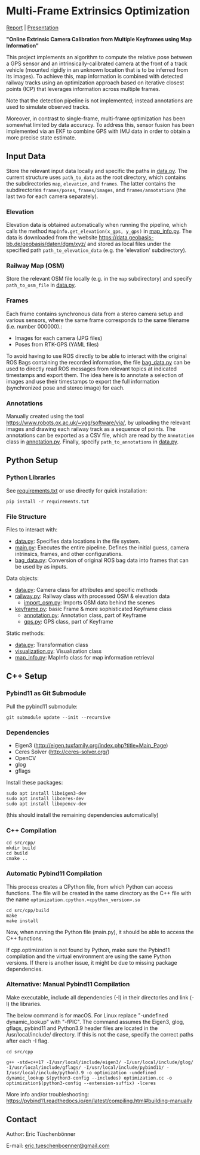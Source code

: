 # Multi-Frame Extrinsics Optimization

[Report](Report.pdf) | [Presentation](Presentation.pdf)

**"Online Extrinsic Camera Calibration from Multiple Keyframes using Map Information"**

This project implements an algorithm to compute the relative pose between a GPS sensor and an intrinsically-calibrated camera at the front of a track vehicle (mounted rigidly in an unknown location that is to be inferred from its images). To achieve this, map information is combined with detected railway tracks using an optimization approach based on iterative closest points (ICP) that leverages information across multiple frames.

Note that the detection pipeline is not implemented; instead annotations are used to simulate observed tracks.

Moreover, in contrast to single-frame, multi-frame optimization has been somewhat limited by data accuracy. To address this, sensor fusion has been implemented via an EKF to combine GPS with IMU data in order to obtain a more precise state estimate.

## Input Data

Store the relevant input data locally and specific the paths in [data.py](src/data.py). The current structure uses `path_to_data` as the root directory, which contains the subdirectories `map`, `elevation`, and `frames`. The latter contains the subdirectories `frames/poses`, `frames/images`, and `frames/annotations` (the last two for each camera separately).

### Elevation

Elevation data is obtained automatically when running the pipeline, which calls the method `MapInfo.get_elevation(x_gps, y_gps)` in [map_info.py](src/map_info.py). The data is downloaded from the website <https://data.geobasis-bb.de/geobasis/daten/dgm/xyz/> and stored as local files under the specified path `path_to_elevation_data` (e.g. the 'elevation' subdirectory).

### Railway Map (OSM)

Store the relevant OSM file locally (e.g. in the `map` subdirectory) and specify `path_to_osm_file` in [data.py](src/data.py).

### Frames

Each frame contains synchronous data from a stereo camera setup and various sensors, where the same frame corresponds to the same filename (i.e. number 000000).:

- Images for each camera (JPG files)
- Poses from RTK-GPS (YAML files)

To avoid having to use ROS directly to be able to interact with the original ROS Bags containing the recorded information, the file [bag_data.py](src/bag_data.py) can be used to directly read ROS messages from relevant topics at indicated timestamps and export them. The idea here is to annotate a selection of images and use their timestamps to export the full information (synchronized pose and stereo image) for each.

### Annotations

Manually created using the tool <https://www.robots.ox.ac.uk/~vgg/software/via/>, by uploading the relevant images and drawing each railway track as a sequence of points. The annotations can be exported as a CSV file, which are read by the `Annotation` class in [annotation.py](src/annotation.py). Finally, specify `path_to_annotations` in [data.py](src/data.py).

## Python Setup

### Python Libraries

See [requirements.txt](src/requirements.txt) or use directly for quick installation:

```console
pip install -r requirements.txt
```

### File Structure

Files to interact with:

- [data.py](src/data.py): Specifies data locations in the file system.
- [main.py](src/main.py): Executes the entire pipeline. Defines the initial guess, camera intrinsics, frames, and other configurations.
- [bag_data.py](src/bag_data.py): Conversion of original ROS bag data into frames that can be used by as inputs.

Data objects:

- [data.py](src/camera.py): Camera class for attributes and specific methods
- [railway.py](src/railway.py): Railway class with processed OSM & elevation data
  - [import_osm.py](src/import_osm.py): Imports OSM data behind the scenes
- [keyframe.py](src/keyframe.py): basic Frame & more sophisticated Keyframe class
  - [annotation.py](src/annotation.py): Annotation class, part of Keyframe
  - [gps.py](src/gps.py): GPS class, part of Keyframe

Static methods:

- [data.py](src/transformation.py): Transformation class
- [visualization.py](src/visualization.py): Visualization class
- [map_info.py](src/map_info.py): MapInfo class for map information retrieval

## C++ Setup

### Pybind11 as Git Submodule

Pull the pybind11 submodule:

```console
git submodule update --init --recursive
```

### Dependencies

- Eigen3 (<http://eigen.tuxfamily.org/index.php?title=Main_Page>)
- Ceres Solver (<http://ceres-solver.org/>)
- OpenCV
- glog
- gflags

Install these packages:

```console
sudo apt install libeigen3-dev
sudo apt install libceres-dev
sudo apt install libopencv-dev
```

(this should install the remaining dependencies automatically)

### C++ Compilation

```console
cd src/cpp/
mkdir build
cd build
cmake ..
```

### Automatic Pybind11 Compilation

This process creates a CPython file, from which Python can access functions. The file will be created in the same directory as the C++ file with the name `optimization.cpython.<cpython_version>.so`

```console
cd src/cpp/build
make
make install
```

Now, when running the Python file (main.py), it should be able to access the C++ functions.

If cpp.optimization is not found by Python, make sure the Pybind11 compilation and the virtual environment are using the same Python versions. If there is another issue, it might be due to missing package dependencies.

### Alternative: Manual Pybind11 Compilation

Make executable, include all dependencies (-I) in their directories and link (-l) the libraries.

The below command is for macOS. For Linux replace "-undefined dynamic_lookup" with "-fPIC". The command assumes the Eigen3, glog, gflags, pybind11 and Python3.9 header files are located in the /usr/local/include/ directory. If this is not the case, specify the correct paths after each -I flag.

```console
cd src/cpp

g++ -std=c++17 -I/usr/local/include/eigen3/ -I/usr/local/include/glog/ -I/usr/local/include/gflags/ -I/usr/local/include/pybind11/ -I/usr/local/include/python3.9 -o optimization -undefined dynamic_lookup $(python3-config --includes) optimization.cc -o optimization$(python3-config --extension-suffix) -lceres
```

More info and/or troubleshooting: <https://pybind11.readthedocs.io/en/latest/compiling.html#building-manually>

## Contact

Author: Eric Tüschenbönner

E-mail: <eric.tueschenboenner@gmail.com>
